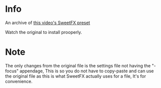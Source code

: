 # Info
An archive of [this video's SweetFX preset](https://www.youtube.com/watch?v=n7nDPFAnybk)

Watch the original  to install prooperly.

# Note
The only changes from the original file is the settings file not having the "- focus" appendage, This is so you do not have to copy-paste and can use the original file as this is what SweetFX actually uses for a file, It's for convenience.
